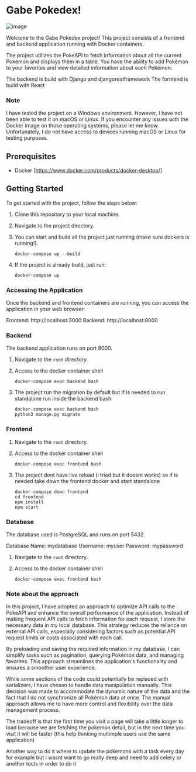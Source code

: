 # Gabe Pokedex!

![image](https://github.com/gabrielCavazos/pokedex/assets/65939447/17c3ecbb-95af-47d2-bd93-23570a358bdb)


Welcome to the Gabe Pokedex project! This project consists of a frontend and backend application running with Docker containers.

The project utilizes the PokeAPI to fetch information about all the current Pokémon and displays them in a table. You have the ability to add Pokémon to your favorites and view detailed information about each Pokémon.

The backend is build with Django and djangorestframework
The forntend is build with React


### Note 

I have tested the project on a Windows environment. However, I have not been able to test it on macOS or Linux. If you encounter any issues with the Docker image on those operating systems, please let me know. Unfortunately, I do not have access to devices running macOS or Linux for testing purposes. 

## Prerequisites

- Docker [https://www.docker.com/products/docker-desktop/]

## Getting Started

To get started with the project, follow the steps below:

1. Clone this repository to your local machine.
2. Navigate to the project directory.
3. You can start and build all the project just running (make sure dockers is running!).

   ```shell
   docker-compose up --build
   ```
4. If the project is already build, just run:

   ```shell
   docker-compose up
   ```

### Accessing the Application

Once the backend and frontend containers are running, you can access the application in your web browser:

Frontend: http://localhost:3000
Backend: http://localhost:8000

   
### Backend

The backend application runs on port 8000.

1. Navigate to the `root` directory.
2. Access to the docker container shell

   ```shell
   docker-compose exec backend bash
   ```
3. The project run the migration by default but if is needed to run standalone run inside the backend bash:

    ```shell
    docker-compose exec backend bash
    python3 manage.py migrate
    ```


### Frontend

1. Navigate to the `root` directory.
2. Access to the docker container shell

   ```shell
   docker-compose exec frontend bash
   ```
3. The project dont have live reload (i tried but it doesnt works) so if is needed take down the frontend docker and start standalone


   ```shell
   docker-compose down frontend
   cd frontend
   npm install
   npm start
   ```

### Database
The database used is PostgreSQL and runs on port 5432.

Database Name: mydatabase
Username: myuser
Password: mypassword

1. Navigate to the `root` directory.
2. Access to the docker container shell

   ```shell
   docker-compose exec frontend bash
   ```

### Note about the approach

In this project, I have adopted an approach to optimize API calls to the PokeAPI and enhance the overall performance of the application. Instead of making frequent API calls to fetch information for each request, I store the necessary data in my local database. This strategy reduces the reliance on external API calls, especially considering factors such as potential API request limits or costs associated with each call.

By preloading and saving the required information in my database, I can simplify tasks such as pagination, querying Pokémon data, and managing favorites. This approach streamlines the application's functionality and ensures a smoother user experience.

While some sections of the code could potentially be replaced with serializers, I have chosen to handle data manipulation manually. This decision was made to accommodate the dynamic nature of the data and the fact that I do not synchronize all Pokémon data at once. The manual approach allows me to have more control and flexibility over the data management process.

The tradeoff is that the first time you visit a page will take a little longer to load because we are fetching the pokemon detail, but in the next time you visit it will be faster (this help thinking multimple users use the same application)

Another way to do it where to update the pokemons with a task every day for example but i wasnt want to go really deep and need to add celery or another tools in order to do it
